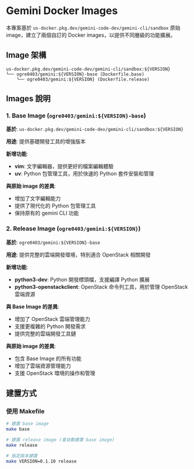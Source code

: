 # Gemini Docker Images

本專案基於 `us-docker.pkg.dev/gemini-code-dev/gemini-cli/sandbox` 原始 image，建立了兩個自訂的 Docker images，以提供不同層級的功能擴展。

## Image 架構

```
us-docker.pkg.dev/gemini-code-dev/gemini-cli/sandbox:${VERSION}
└── ogre0403/gemini:${VERSION}-base (Dockerfile.base)
    └── ogre0403/gemini:${VERSION} (Dockerfile.release)
```

## Images 說明

### 1. Base Image (`ogre0403/gemini:${VERSION}-base`)

**基於**: `us-docker.pkg.dev/gemini-code-dev/gemini-cli/sandbox:${VERSION}`

**用途**: 提供基礎開發工具的增強版本

**新增功能**:
- **vim**: 文字編輯器，提供更好的檔案編輯體驗
- **uv**: Python 包管理工具，用於快速的 Python 套件安裝和管理

**與原始 image 的差異**:
- 增加了文字編輯能力
- 提供了現代化的 Python 包管理工具
- 保持原有的 gemini CLI 功能

### 2. Release Image (`ogre0403/gemini:${VERSION}`)

**基於**: `ogre0403/gemini:${VERSION}-base`

**用途**: 提供完整的雲端開發環境，特別適合 OpenStack 相關開發

**新增功能**:
- **python3-dev**: Python 開發標頭檔，支援編譯 Python 擴展
- **python3-openstackclient**: OpenStack 命令列工具，用於管理 OpenStack 雲端資源

**與 Base Image 的差異**:
- 增加了 OpenStack 雲端管理能力
- 支援更複雜的 Python 開發需求
- 提供完整的雲端開發工具鏈

**與原始 image 的差異**:
- 包含 Base Image 的所有功能
- 增加了雲端資源管理能力
- 支援 OpenStack 環境的操作和管理

## 建置方式

### 使用 Makefile

```bash
# 建置 base image
make base

# 建置 release image (會自動建置 base image)
make release

# 指定版本建置
make VERSION=0.1.10 release

```

